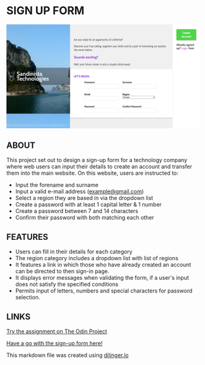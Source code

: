 # SIGN UP FORM

![](https://github.com/GangOfFour199/Sign-up-form/blob/main/assets/SandinistaTech.png)



## ABOUT
This project set out to design a sign-up form for a technology company where web users can input their details to create an account and transfer them into the main website. On this website, users are instructed to:

- Input the forename and surname
- Input a valid e-mail address (example@gmail.com)
- Select a region they are based in via the dropdown list
- Create a password with at least 1 capital letter & 1 number
- Create a password between 7 and 14 characters
- Confirm their password with both matching each other

## FEATURES

- Users can fill in their details for each category
- The region category includes a dropdown list with list of regions
- It features a link in which those who have already created an account can be directed to then sign-in page.
- It displays error messages when validating the form, if a user's input does not satisfy the specified conditions
- Permits input of letters, numbers and special characters for password selection.


## LINKS

[Try the assignment on The Odin Project](https://www.theodinproject.com/lessons/node-path-intermediate-html-and-css-sign-up-form)

[Have a go with the sign-up form here!](https://gangoffour199.github.io/Sign-up-form/)

This markdown file was created using [dilinger.io](https://dillinger.io/)
